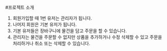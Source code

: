 #프로젝트 소개
1. 회원가입할 때 1번 유저는 관리자가 됩니다.
2. 나머지 회원은 기본 유저가 됩니다.
3. 기본 유저들은 장바구니에 물건을 담고 주문을 할 수 있습니다.
4. 관리자는 물건을 주문할 수 없지만 상품을 추가하거나 수정 삭제할 수 있고 주문을 처리하거나 취소 또는 삭제할 수 있습니다.

